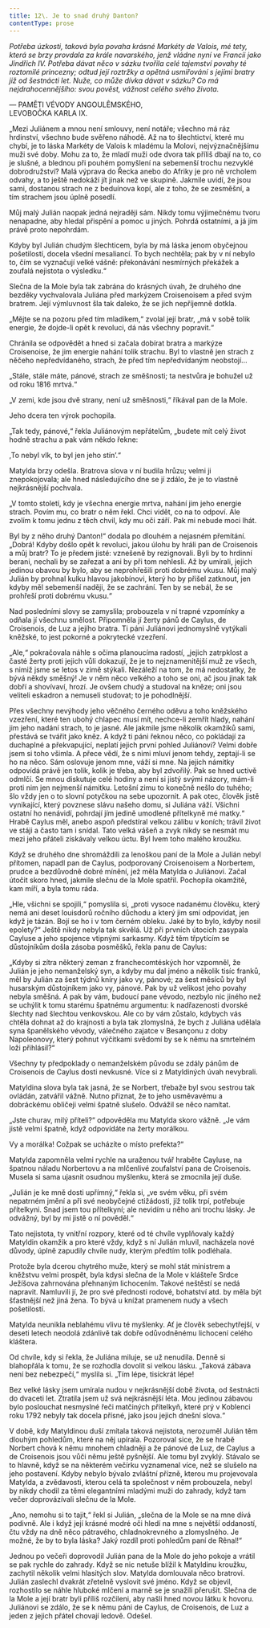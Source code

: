 ```yaml
---
title: 12\. Je to snad druhý Danton?
contentType: prose
---
```


<section>

_Potřeba úzkosti, taková byla povaha krásné Markéty de Valois, mé tety, která se brzy provdala za krále navarského, jenž vládne nyní ve Francii jako Jindřich IV. Potřeba dávat něco v sázku tvořila celé tajemství povahy té roztomilé princezny; odtud její roztržky a opětná usmiřování s jejími bratry již od šestnácti let. Nuže, co může dívka dávat v sázku? Co má nejdrahocennějšího: svou pověst, vážnost celého svého života._

— PAMĚTI VÉVODY ANGOULÊMSKÉHO,  
LEVOBOČKA KARLA IX.

„Mezi Juliánem a mnou není smlouvy, není notáře; všechno má ráz hrdinství, všechno bude svěřeno náhodě. Až na to šlechtictví, které mu chybí, je to láska Markéty de Valois k mladému la Molovi, nejvýznačnějšímu muži své doby. Mohu za to, že mladí muži ode dvora tak příliš dbají na to, co je slušné, a blednou při pouhém pomyšlení na sebemenší trochu nezvyklé dobrodružství? Malá výprava do Řecka anebo do Afriky je pro ně vrcholem odvahy, a to ještě nedokáží jít jinak než ve skupině. Jakmile uvidí, že jsou sami, dostanou strach ne z beduínova kopí, ale z toho, že se zesměšní, a tím strachem jsou úplně posedlí.

Můj malý Julián naopak jedná nejraději sám. Nikdy tomu výjimečnému tvoru nenapadne, aby hledal přispění a pomoc u jiných. Pohrdá ostatními, a já jím právě proto nepohrdám.

Kdyby byl Julián chudým šlechticem, byla by má láska jenom obyčejnou pošetilostí, docela všední mesaliancí. To bych nechtěla; pak by v ní nebylo to, čím se vyznačují velké vášně: překonávání nesmírných překážek a zoufalá nejistota o výsledku.“

Slečna de la Mole byla tak zabrána do krásných úvah, že druhého dne bezděky vychvalovala Juliána před markýzem Croisenoisem a před svým bratrem. Její výmluvnost šla tak daleko, že se jich nepříjemně dotkla.

„Mějte se na pozoru před tím mladíkem,“ zvolal její bratr, „má v sobě tolik energie, že dojde-li opět k revoluci, dá nás všechny popravit.“

Chránila se odpovědět a hned si začala dobírat bratra a markýze Croisenoise, že jim energie nahání tolik strachu. Byl to vlastně jen strach z něčeho nepředvídaného, strach, že před tím nepředvídaným neobstojí…

„Stále, stále máte, pánové, strach ze směšnosti; ta nestvůra je bohužel už od roku 1816 mrtvá.“

„V zemi, kde jsou dvě strany, není už směšnosti,“ říkával pan de la Mole.

Jeho dcera ten výrok pochopila.

„Tak tedy, pánové,“ řekla Juliánovým nepřátelům, „budete mít celý život hodně strachu a pak vám někdo řekne:

,To nebyl vlk, to byl jen jeho stín’.“

Matylda brzy odešla. Bratrova slova v ní budila hrůzu; velmi ji znepokojovala; ale hned následujícího dne se jí zdálo, že je to vlastně nejkrásnější pochvala.

„V tomto století, kdy je všechna energie mrtva, nahání jim jeho energie strach. Povím mu, co bratr o něm řekl. Chci vidět, co na to odpoví. Ale zvolím k tomu jednu z těch chvil, kdy mu oči září. Pak mi nebude moci lhát.

Byl by z něho druhý Danton!“ dodala po dlouhém a nejasném přemítání. „Dobrá! Kdyby došlo opět k revoluci, jakou úlohu by hráli pan de Croisenois a můj bratr? To je předem jisté: vznešeně by rezignovali. Byli by to hrdinní berani, nechali by se zařezat a ani by při tom nehlesli. Až by umírali, jejich jedinou obavou by bylo, aby se neprohřešili proti dobrému vkusu. Můj malý Julián by prohnal kulku hlavou jakobínovi, který ho by přišel zatknout, jen kdyby měl sebemenší naději, že se zachrání. Ten by se nebál, že se prohřeší proti dobrému vkusu.“

Nad posledními slovy se zamyslila; probouzela v ní trapné vzpomínky a odňala jí všechnu smělost. Připomněla jí žerty pánů de Caylus, de Croisenois, de Luz a jejího bratra. Ti páni Juliánovi jednomyslně vytýkali kněžské, to jest pokorné a pokrytecké vzezření.

„Ale,“ pokračovala náhle s očima planoucíma radostí, „jejich zatrpklost a časté žerty proti jejich vůli dokazují, že je to nejznamenitější muž ze všech, s nimiž jsme se letos v zimě stýkali. Nezáleží na tom, že má nedostatky, že bývá někdy směšný! Je v něm něco velkého a toho se oni, ač jsou jinak tak dobří a shovívaví, hrozí. Je ovšem chudý a studoval na kněze; oni jsou veliteli eskadron a nemuseli studovat; to je pohodlnější.

Přes všechny nevýhody jeho věčného černého oděvu a toho kněžského vzezření, které ten ubohý chlapec musí mít, nechce-li zemřít hlady, nahání jim jeho nadání strach, to je jasné. Ale jakmile jsme několik okamžiků sami, přestává se tvářit jako kněz. A když ti páni řeknou něco, co pokládají za duchaplné a překvapující, neplatí jejich první pohled Juliánovi? Velmi dobře jsem si toho všimla. A přece vědí, že s nimi mluví jenom tehdy, zeptají-li se ho na něco. Sám oslovuje jenom mne, váží si mne. Na jejich námitky odpovídá právě jen tolik, kolik je třeba, aby byl zdvořilý. Pak se hned uctivě odmlčí. Se mnou diskutuje celé hodiny a není si jistý svými názory, mám-li proti nim jen nejmenší námitku. Letošní zimu to konečně nešlo do tuhého; šlo vždy jen o to slovní potyčkou na sebe upozornit. A pak otec, člověk jistě vynikající, který povznese slávu našeho domu, si Juliána váží. Všichni ostatní ho nenávidí, pohrdají jím jedině umodlené přítelkyně mé matky.“ Hrabě Caylus měl, anebo aspoň předstíral velkou zálibu v koních; trávil život ve stáji a často tam i snídal. Tato velká vášeň a zvyk nikdy se nesmát mu mezi jeho přáteli získávaly velkou úctu. Byl lvem toho malého kroužku.

Když se druhého dne shromáždili za lenoškou paní de la Mole a Julián nebyl přítomen, napadl pan de Caylus, podporovaný Croisenoisem a Norbertem, prudce a bezdůvodně dobré mínění, jež měla Matylda o Juliánovi. Začal útočit skoro hned, jakmile slečnu de la Mole spatřil. Pochopila okamžitě, kam míří, a byla tomu ráda.

„Hle, všichni se spojili,“ pomyslila si, „proti vysoce nadanému člověku, který nemá ani deset louisdorů ročního důchodu a který jim smí odpovídat, jen když je tázán. Bojí se ho i v tom černém obleku. Jaké by to bylo, kdyby nosil epolety?“ Ještě nikdy nebyla tak skvělá. Už při prvních útocích zasypala Cayluse a jeho spojence vtipnými sarkasmy. Když těm třpytícím se důstojníkům došla zásoba posměšků, řekla panu de Caylus:

„Kdyby si zítra některý zeman z franchecomtéských hor vzpomněl, že Julián je jeho nemanželský syn, a kdyby mu dal jméno a několik tisíc franků, měl by Julián za šest týdnů kníry jako vy, pánové; za šest měsíců by byl husarským důstojníkem jako vy, pánové. Pak by už velikost jeho povahy nebyla směšná. A pak by vám, budoucí pane vévodo, nezbylo nic jiného než se uchýlit k tomu starému špatnému argumentu: k nadřazenosti dvorské šlechty nad šlechtou venkovskou. Ale co by vám zůstalo, kdybych vás chtěla dohnat až do krajnosti a byla tak zlomyslná, že bych z Juliána udělala syna španělského vévody, válečného zajatce v Besançonu z doby Napoleonovy, který pohnut výčitkami svědomí by se k němu na smrtelném loži přihlásil?“

Všechny ty předpoklady o nemanželském původu se zdály pánům de Croisenois de Caylus dosti nevkusné. Více si z Matyldiných úvah nevybrali.

Matyldina slova byla tak jasná, že se Norbert, třebaže byl svou sestrou tak ovládán, zatvářil vážně. Nutno přiznat, že to jeho usměvavému a dobráckému obličeji velmi špatně slušelo. Odvážil se něco namítat.

„Jste churav, milý příteli?“ odpověděla mu Matylda skoro vážně. „Je vám jistě velmi špatně, když odpovídáte na žerty morálkou.

Vy a morálka! Cožpak se ucházíte o místo prefekta?“

Matylda zapomněla velmi rychle na uraženou tvář hraběte Cayluse, na špatnou náladu Norbertovu a na mlčenlivé zoufalství pana de Croisenois. Musela si sama ujasnit osudnou myšlenku, která se zmocnila její duše.

„Julián je ke mně dosti upřímný,“ řekla si, „ve svém věku, při svém nepatrném jmění a při své neobyčejné ctižádosti, jíž tolik trpí, potřebuje přítelkyni. Snad jsem tou přítelkyní; ale nevidím u něho ani trochu lásky. Je odvážný, byl by mi jistě o ní pověděl.“

Tato nejistota, ty vnitřní rozpory, které od té chvíle vyplňovaly každý Matyldin okamžik a pro které vždy, když s ní Julián mluvil, nacházela nové důvody, úplně zapudily chvíle nudy, kterým předtím tolik podléhala.

Protože byla dcerou chytrého muže, který se mohl stát ministrem a kněžstvu velmi prospět, byla kdysi slečna de la Mole v klášteře Srdce Ježíšova zahrnována přehnaným lichocením. Takové neštěstí se nedá napravit. Namluvili jí, že pro své přednosti rodové, bohatství atd. by měla být šťastnější než jiná žena. To bývá u knížat pramenem nudy a všech pošetilostí.

Matylda neunikla neblahému vlivu té myšlenky. Ať je člověk sebechytřejší, v deseti letech neodolá zdánlivě tak dobře odůvodněnému lichocení celého kláštera.

Od chvíle, kdy si řekla, že Juliána miluje, se už nenudila. Denně si blahopřála k tomu, že se rozhodla dovolit si velkou lásku. „Taková zábava není bez nebezpečí,“ myslila si. „Tím lépe, tisíckrát lépe!

Bez velké lásky jsem umírala nudou v nejkrásnější době života, od šestnácti do dvaceti let. Ztratila jsem už svá nejkrásnější léta. Mou jedinou zábavou bylo poslouchat nesmyslné řeči matčiných přítelkyň, které prý v Koblenci roku 1792 nebyly tak docela přísné, jako jsou jejich dnešní slova.“

V době, kdy Matyldinou duší zmítala taková nejistota, nerozuměl Julián těm dlouhým pohledům, které na něj upírala. Pozoroval sice, že se hrabě Norbert chová k němu mnohem chladněji a že pánové de Luz, de Caylus a de Croisenois jsou vůči němu ještě pyšnější. Ale tomu byl zvyklý. Stávalo se to hlavně, když se na některém večírku vyznamenal více, než se slušelo na jeho postavení. Kdyby nebylo bývalo zvláštní přízně, kterou mu projevovala Matylda, a zvědavosti, kterou celá ta společnost v něm probouzela, nebyl by nikdy chodil za těmi elegantními mladými muži do zahrady, když tam večer doprovázívali slečnu de la Mole.

„Ano, nemohu si to tajit,“ řekl si Julián, „slečna de la Mole se na mne dívá podivně. Ale i když její krásné modré oči hledí na mne s největší oddaností, čtu vždy na dně něco pátravého, chladnokrevného a zlomyslného. Je možné, že by to byla láska? Jaký rozdíl proti pohledům paní de Rênal!“

Jednou po večeři doprovodil Julián pana de la Mole do jeho pokoje a vrátil se pak rychle do zahrady. Když se nic netuše blížil k Matyldinu kroužku, zachytil několik velmi hlasitých slov. Matylda domlouvala něco bratrovi. Julián zaslechl dvakrát zřetelně vyslovit své jméno. Když se objevil, rozhostilo se náhle hluboké mlčení a marně se je snažili přerušit. Slečna de la Mole a její bratr byli příliš rozčileni, aby našli hned novou látku k hovoru. Juliánovi se zdálo, že se k němu páni de Caylus, de Croisenois, de Luz a jeden z jejich přátel chovají ledově. Odešel.

</section>
